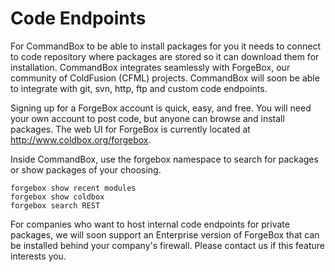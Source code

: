 # Code Endpoints

For CommandBox to be able to install packages for you it needs to connect to code repository where packages are stored so it can download them for installation. CommandBox integrates seamlessly with ForgeBox, our community of ColdFusion (CFML) projects. CommandBox will soon be able to integrate with git, svn, http, ftp and custom code endpoints.

Signing up for a ForgeBox account is quick, easy, and free. You will need your own account to post code, but anyone can browse and install packages. The web UI for ForgeBox is currently located at http://www.coldbox.org/forgebox.

Inside CommandBox, use the forgebox namespace to search for packages or show packages of your choosing.

```
forgebox show recent modules
forgebox show coldbox
forgebox search REST
```

For companies who want to host internal code endpoints for private packages, we will soon support an Enterprise version of ForgeBox that can be installed behind your company's firewall. Please contact us if this feature interests you.